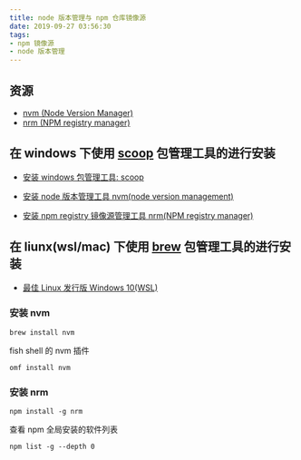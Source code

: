 ```yaml
---
title: node 版本管理与 npm 仓库镜像源
date: 2019-09-27 03:56:30
tags:
- npm 镜像源
- node 版本管理
---
```


## 资源
- [nvm (Node Version Manager)](https://github.com/nvm-sh/nvm)
- [nrm (NPM registry manager)](https://github.com/Pana/nrm)

## 在 windows 下使用 [scoop](https://github.com/lukesampson/scoop) 包管理工具的进行安装

- [安装 windows 包管理工具: scoop](https://github.com/FloatingShuYin/development-environment-manual#%E5%AE%89%E8%A3%85-windows-%E5%8C%85%E7%AE%A1%E7%90%86%E5%B7%A5%E5%85%B7-scoop)

- [安装 node 版本管理工具 nvm(node version management)](https://github.com/FloatingShuYin/development-environment-manual/blob/master/javascript.md#%E5%AE%89%E8%A3%85-node-%E7%89%88%E6%9C%AC%E7%AE%A1%E7%90%86%E5%B7%A5%E5%85%B7-nvmnode-version-management)
- [安装 npm registry 镜像源管理工具 nrm(NPM registry manager)](https://github.com/FloatingShuYin/development-environment-manual/blob/master/javascript.md#%E5%AE%89%E8%A3%85-npm-registry-%E9%95%9C%E5%83%8F%E6%BA%90%E7%AE%A1%E7%90%86%E5%B7%A5%E5%85%B7-nrmnpm-registry-manager)

## 在 liunx(wsl/mac) 下使用 [brew](https://github.com/Homebrew/brew) 包管理工具的进行安装

- [最佳 Linux 发行版 Windows 10(WSL)](https://floatsyi.com/2019/09/26/%E6%9C%80%E4%BD%B3-Linux-%E5%8F%91%E8%A1%8C%E7%89%88-Windows-10-WSL/)

### 安装 nvm
  ```fish
  brew install nvm
  ```
  fish shell 的 nvm 插件
  ```fish
  omf install nvm
  ```

### 安装 nrm

```fish
npm install -g nrm
```

查看 npm 全局安装的软件列表
```fish
npm list -g --depth 0
```


